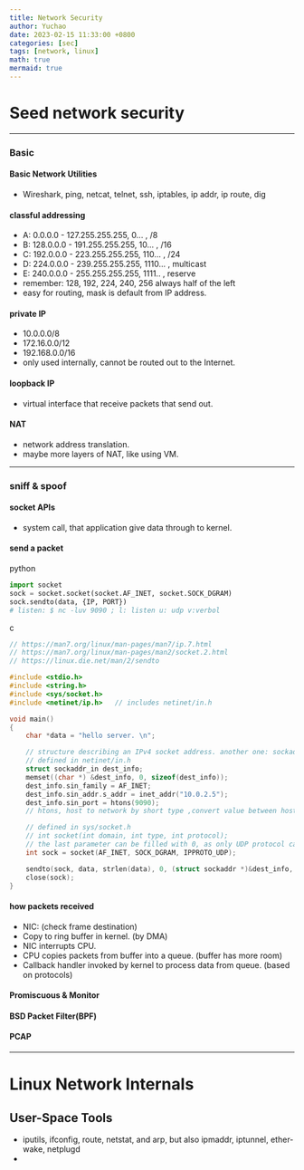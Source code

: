 ```yaml
---
title: Network Security 
author: Yuchao
date: 2023-02-15 11:33:00 +0800
categories: [sec]
tags: [network, linux]
math: true
mermaid: true
---
```


# Seed network security

---

### Basic

#### Basic Network Utilities
- Wireshark, ping, netcat, telnet, ssh, iptables, ip addr, ip route, dig

#### classful addressing
- A: 0.0.0.0      - 127.255.255.255,  0...        , /8
- B: 128.0.0.0  - 191.255.255.255,  10...      , /16
- C: 192.0.0.0  - 223.255.255.255,  110...    , /24
- D: 224.0.0.0  - 239.255.255.255,  1110...  , multicast
- E: 240.0.0.0  - 255.255.255.255,   1111..  , reserve
- remember: 128, 192, 224, 240, 256 always half of the left
- easy for routing, mask is default from IP address.

#### private IP
- 10.0.0.0/8
- 172.16.0.0/12
- 192.168.0.0/16
- only used internally, cannot be routed out to the Internet.

#### loopback IP
- virtual interface that receive packets that send out.

#### NAT
- network address translation.
- maybe more layers of NAT, like using VM.

---

### sniff & spoof

#### socket APIs
- system call, that application give data through to kernel.

#### send a packet
python
```python
import socket
sock = socket.socket(socket.AF_INET, socket.SOCK_DGRAM)
sock.sendto(data, {IP, PORT})
# listen: $ nc -luv 9090 ; l: listen u: udp v:verbol
```

c
```c
// https://man7.org/linux/man-pages/man7/ip.7.html
// https://man7.org/linux/man-pages/man2/socket.2.html
// https://linux.die.net/man/2/sendto

#include <stdio.h>
#include <string.h>
#include <sys/socket.h>
#include <netinet/ip.h>   // includes netinet/in.h

void main()
{
	char *data = "hello server. \n";

	// structure describing an IPv4 socket address. another one: sockaddr_in6
	// defined in netinet/in.h
	struct sockaddr_in dest_info; 
	memset((char *) &dest_info, 0, sizeof(dest_info));
	dest_info.sin_family = AF_INET;
	dest_info.sin_addr.s_addr = inet_addr("10.0.2.5");
	dest_info.sin_port = htons(9090);  
	// htons, host to network by short type ,convert value between host and network byte order.

	// defined in sys/socket.h
	// int socket(int domain, int type, int protocol);
	// the last parameter can be filled with 0, as only UDP protocol can be used.
	int sock = socket(AF_INET, SOCK_DGRAM, IPPROTO_UDP);

	sendto(sock, data, strlen(data), 0, (struct sockaddr *)&dest_info, sizeof(dest_info));
	close(sock);
}
```


#### how packets received
- NIC: (check frame destination)
- Copy to ring buffer in kernel. (by DMA)
- NIC interrupts CPU.
- CPU copies packets from buffer into a queue. (buffer has more room)
- Callback handler invoked by kernel to process data from queue. (based on protocols)

#### Promiscuous  & Monitor 

#### BSD Packet Filter(BPF)

#### PCAP




---



# Linux Network Internals

## User-Space Tools
- iputils, ifconfig, route, netstat, and arp, but also ipmaddr, iptunnel, ether-wake, netplugd
- 
